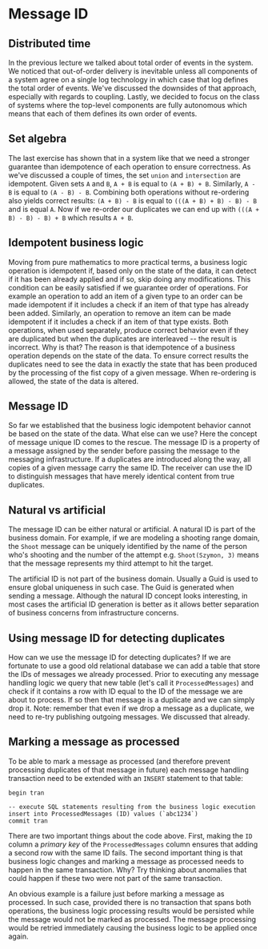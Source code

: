 # Message ID

## Distributed time

In the previous lecture we talked about total order of events in the system. We noticed that out-of-order delivery is inevitable unless all components of a system agree on a single log technology in which case that log defines the total order of events. We've discussed the downsides of that approach, especially with regards to coupling. Lastly, we decided to focus on the class of systems where the top-level components are fully autonomous which means that each of them defines its own order of events.

## Set algebra

The last exercise has shown that in a system like that we need a stronger guarantee than idempotence of each operation to ensure correctness. As we've discussed a couple of times, the set `union` and `intersection` are idempotent. Given sets `A` and `B`, `A + B` is equal to `(A + B) + B`. Similarly, `A - B` is equal to `(A - B) - B`. Combining both operations without re-ordering also yields correct results: `(A + B) - B` is equal to `(((A + B) + B) - B) - B` and is equal `A`. Now if we re-order our duplicates we can end up with `(((A + B) - B) - B) + B` which results `A + B`.

## Idempotent business logic

Moving from pure mathematics to more practical terms, a business logic operation is idempotent if, based only on the state of the data, it can detect if it has been already applied and if so, skip doing any modifications. This condition can be easily satisfied if we guarantee order of operations. For example an operation to add an item of a given type to an order can be made idempotent if it includes a check if an item of that type has already been added. Similarly, an operation to remove an item can be made idempotent if it includes a check if an item of that type exists. Both operations, when used separately, produce correct behavior even if they are duplicated but when the duplicates are interleaved -- the result is incorrect. Why is that? The reason is that idempotence of a business operation depends on the state of the data. To ensure correct results the duplicates need to see the data in exactly the state that has been produced by the processing of the fist copy of a given message. When re-ordering is allowed, the state of the data is altered.

## Message ID

So far we established that the business logic idempotent behavior cannot be based on the state of the data. What else can we use? Here the concept of message unique ID comes to the rescue. The message ID is a property of a message assigned by the sender before passing the message to the messaging infrastructure. If a duplicates are introduced along the way, all copies of a given message carry the same ID. The receiver can use the ID to distinguish messages that have merely identical content from true duplicates.

## Natural vs artificial

The message ID can be either natural or artificial. A natural ID is part of the business domain. For example, if we are modeling a shooting range domain, the `Shoot` message can be uniquely identified by the name of the person who's shooting and the number of the attempt e.g. `Shoot(Szymon, 3)` means that the message represents my third attempt to hit the target. 

The artificial ID is not part of the business domain. Usually a Guid is used to ensure global uniqueness in such case. The Guid is generated when sending a message. Although the natural ID concept looks interesting, in most cases the artificial ID generation is better as it allows better separation of business concerns from infrastructure concerns.

## Using message ID for detecting duplicates

How can we use the message ID for detecting duplicates? If we are fortunate to use a good old relational database we can add a table that store the IDs of messages we already processed. Prior to executing any message handling logic we query that new table (let's call it `ProcessedMessages`) and check if it contains a row with ID equal to the ID of the message we are about to process. If so then that message is a duplicate and we can simply drop it. Note: remember that even if we drop a message as a duplicate, we need to re-try publishing outgoing messages. We discussed that already.

## Marking a message as processed

To be able to mark a message as processed (and therefore prevent processing duplicates of that message in future) each message handling transaction need to be extended with an `INSERT` statement to that table:

```
begin tran

-- execute SQL statements resulting from the business logic execution
insert into ProcessedMessages (ID) values (`abc1234`)
commit tran
```

There are two important things about the code above. First, making the `ID` column a *primary key* of the `ProcessedMessages` column ensures that adding a second row with the same ID fails. The second important thing is that business logic changes and marking a message as processed needs to happen in the same transaction. Why? Try thinking about anomalies that could happen if these two were not part of the same transaction. 

An obvious example is a failure just before marking a message as processed. In such case, provided there is no transaction that spans both operations, the business logic processing results would be persisted while the message would not be marked as processed. The message processing would be retried immediately causing the business logic to be applied once again.
